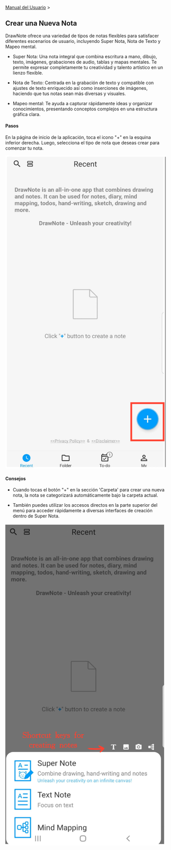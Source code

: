 [Manual del Usuario](/dragonnest/drawnote/manual/es) >

Crear una Nueva Nota
---
DrawNote ofrece una variedad de tipos de notas flexibles para satisfacer diferentes escenarios de usuario, incluyendo Super Nota, Nota de Texto y Mapeo mental.

- Super Nota: Una nota integral que combina escritura a mano, dibujo, texto, imágenes, grabaciones de audio, tablas y mapas mentales. Te permite expresar completamente tu creatividad y talento artístico en un lienzo flexible.

- Nota de Texto: Centrada en la grabación de texto y compatible con ajustes de texto enriquecido así como inserciones de imágenes, haciendo que tus notas sean más diversas y visuales.

- Mapeo mental: Te ayuda a capturar rápidamente ideas y organizar conocimientos, presentando conceptos complejos en una estructura gráfica clara.

#### Pasos

En la página de inicio de la aplicación, toca el icono "+" en la esquina inferior derecha. Luego, selecciona el tipo de nota que deseas crear para comenzar tu nota.

![Crear una Nueva Nota](imgs/new_note1.png)

#### Consejos

- Cuando tocas el botón "+" en la sección 'Carpeta' para crear una nueva nota, la nota se categorizará automáticamente bajo la carpeta actual.

- También puedes utilizar los accesos directos en la parte superior del menú para acceder rápidamente a diversas interfaces de creación dentro de Super Nota.

![Crear una Nueva Nota](imgs/new_note2.png)